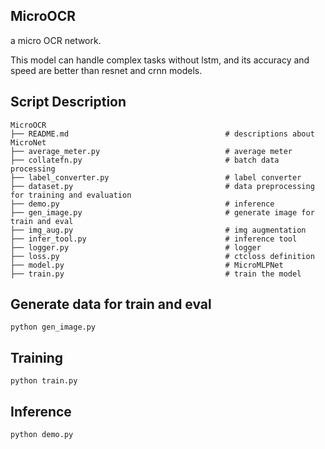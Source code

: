 ## MicroOCR
a micro OCR network.

This model can handle complex tasks without lstm, and its accuracy and speed are better than resnet and crnn models.

## Script Description

```shell
MicroOCR
├── README.md                                   # descriptions about MicroNet
├── average_meter.py                            # average meter
├── collatefn.py                                # batch data processing
├── label_converter.py                          # label converter
├── dataset.py                                  # data preprocessing for training and evaluation
├── demo.py                                     # inference
├── gen_image.py                                # generate image for train and eval
├── img_aug.py                                  # img augmentation
├── infer_tool.py                               # inference tool
├── logger.py                                   # logger
├── loss.py                                     # ctcloss definition
├── model.py                                    # MicroMLPNet
├── train.py                                    # train the model
```

## Generate data for train and eval
```shell
python gen_image.py
```

## Training
```shell
python train.py
```

## Inference
```shell
python demo.py
```